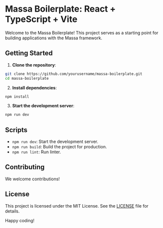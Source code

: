 # Massa Boilerplate: React + TypeScript + Vite

Welcome to the Massa Boilerplate! This project serves as a starting point for building applications with the Massa framework.

## Getting Started

1. **Clone the repository**:
  ```sh
  git clone https://github.com/yourusername/massa-boilerplate.git
  cd massa-boilerplate
  ```

2. **Install dependencies**:
  ```sh
  npm install
  ```

3. **Start the development server**:
  ```sh
  npm run dev
  ```

## Scripts

- `npm run dev`: Start the development server.
- `npm run build`: Build the project for production.
- `npm run lint`: Run linter.

## Contributing

We welcome contributions!

## License

This project is licensed under the MIT License. See the [LICENSE](LICENSE) file for details.

Happy coding!